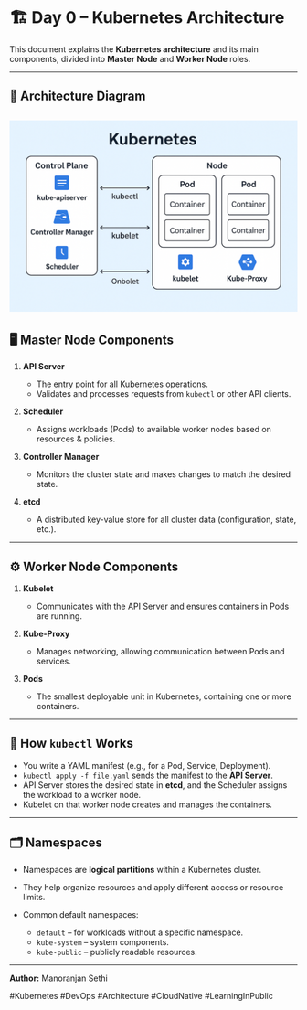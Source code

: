 

# 🏗 Day 0 – Kubernetes Architecture 

This document explains the **Kubernetes architecture** and its main components, divided into **Master Node** and **Worker Node** roles.

---
## 📌 Architecture Diagram

![Kubernetes Architecture](./kubernetes-architecture.png)
---

## 🖥 Master Node Components

1. **API Server**

   * The entry point for all Kubernetes operations.
   * Validates and processes requests from `kubectl` or other API clients.

2. **Scheduler**

   * Assigns workloads (Pods) to available worker nodes based on resources & policies.

3. **Controller Manager**

   * Monitors the cluster state and makes changes to match the desired state.

4. **etcd**

   * A distributed key-value store for all cluster data (configuration, state, etc.).

---

## ⚙ Worker Node Components

1. **Kubelet**

   * Communicates with the API Server and ensures containers in Pods are running.

2. **Kube-Proxy**

   * Manages networking, allowing communication between Pods and services.

3. **Pods**

   * The smallest deployable unit in Kubernetes, containing one or more containers.

---

## 🔄 How `kubectl` Works

* You write a YAML manifest (e.g., for a Pod, Service, Deployment).
* `kubectl apply -f file.yaml` sends the manifest to the **API Server**.
* API Server stores the desired state in **etcd**, and the Scheduler assigns the workload to a worker node.
* Kubelet on that worker node creates and manages the containers.

---

## 🗂 Namespaces

* Namespaces are **logical partitions** within a Kubernetes cluster.
* They help organize resources and apply different access or resource limits.
* Common default namespaces:

  * `default` – for workloads without a specific namespace.
  * `kube-system` – system components.
  * `kube-public` – publicly readable resources.

---

**Author:** Manoranjan Sethi

\#Kubernetes #DevOps #Architecture #CloudNative #LearningInPublic